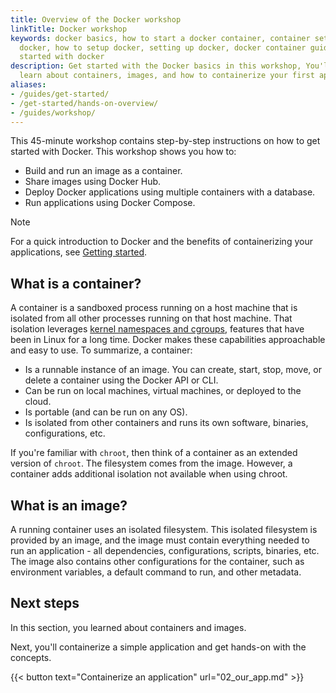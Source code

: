 ```yaml
---
title: Overview of the Docker workshop
linkTitle: Docker workshop
keywords: docker basics, how to start a docker container, container settings, setup
  docker, how to setup docker, setting up docker, docker container guide, how to get
  started with docker
description: Get started with the Docker basics in this workshop, You'll
  learn about containers, images, and how to containerize your first application.
aliases:
- /guides/get-started/
- /get-started/hands-on-overview/
- /guides/workshop/
---
```


This 45-minute workshop contains step-by-step instructions on how to get started with Docker. This workshop shows you how to:

- Build and run an image as a container.
- Share images using Docker Hub.
- Deploy Docker applications using multiple containers with a database.
- Run applications using Docker Compose.

> [!NOTE]
>
> For a quick introduction to Docker and the benefits of containerizing your
> applications, see [Getting started](../introduction/index.md).

## What is a container?

A container is a sandboxed process running on a host machine that is isolated from all other processes running on that host machine. That isolation leverages [kernel namespaces and cgroups](https://medium.com/@saschagrunert/demystifying-containers-part-i-kernel-space-2c53d6979504),
features that have been in Linux for a long time. Docker makes these capabilities approachable and easy to use. To summarize, a container:

- Is a runnable instance of an image. You can create, start, stop, move, or delete a container using the Docker API or CLI.
- Can be run on local machines, virtual machines, or deployed to the cloud.
- Is portable (and can be run on any OS).
- Is isolated from other containers and runs its own software, binaries, configurations, etc.

If you're familiar with `chroot`, then think of a container as an extended version of `chroot`. The filesystem comes from the image. However, a container adds additional isolation not available when using chroot.

## What is an image?

A running container uses an isolated filesystem. This isolated filesystem is provided by an image, and the image must contain everything needed to run an application - all dependencies, configurations, scripts, binaries, etc. The image also contains other configurations for the container, such as environment variables, a default command to run, and other metadata.

## Next steps

In this section, you learned about containers and images.

Next, you'll containerize a simple application and get hands-on with the concepts.

{{< button text="Containerize an application" url="02_our_app.md" >}}
